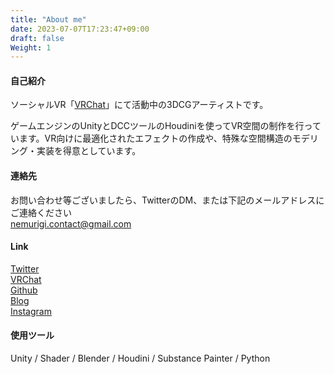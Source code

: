 ```yaml
---
title: "About me"
date: 2023-07-07T17:23:47+09:00
draft: false
Weight: 1
---
```



<!-- ![my image](/icon.png) -->

#### 自己紹介
ソーシャルVR「[VRChat](https://hello.vrchat.com/)」にて活動中の3DCGアーティストです。  
<!--more-->
ゲームエンジンのUnityとDCCツールのHoudiniを使ってVR空間の制作を行っています。VR向けに最適化されたエフェクトの作成や、特殊な空間構造のモデリング・実装を得意としています。


#### 連絡先
お問い合わせ等ございましたら、TwitterのDM、または下記のメールアドレスにご連絡ください  
nemurigi.contact@gmail.com

#### Link 
[Twitter](https://twitter.com/Name1ess_Newbie)  
[VRChat](https://vrchat.com/home/user/usr_776207ad-038a-492d-9439-6d8375c32a6e)  
[Github](https://github.com/nemurigi)  
[Blog](https://aquatic-hideout.hatenablog.com/)  
[Instagram](https://www.instagram.com/nemurigi/)  

#### 使用ツール  
Unity / Shader / Blender / Houdini / Substance Painter / Python